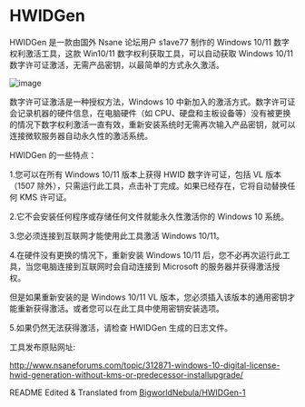 # HWIDGen
HWIDGen 是一款由国外 Nsane 论坛用户 s1ave77 制作的 Windows 10/11 数字权利激活工具，这款 Win10/11 数字权利获取工具，可以自动获取 Windows 10/11 数字许可证激活，无需产品密钥，以最简单的方式永久激活。

![image](https://user-images.githubusercontent.com/75155322/177228396-91d9e467-b41a-453c-8046-f679d213ff53.png)

数字许可证激活是一种授权方法，Windows 10 中新加入的激活方式。数字许可证会记录机器的硬件信息，在电脑硬件（如 CPU、硬盘和主板设备等）没有被更换的情况下数字权利激活一直有效，重新安装系统时无需再次输入产品密钥，就可以连接微软服务器自动永久性的激活系统。

HWIDGen 的一些特点：

1.您可以在所有 Windows 10/11 版本上获得 HWID 数字许可证，包括 VL 版本（1507 除外），只需运行此工具，点击补丁完成。如果已经存在，它将自动替换任何 KMS 许可证。

2.它不会安装任何程序或存储任何文件就能永久性激活你的 Windows 10 系统。

3.您必须连接到互联网才能使用此工具激活 Windows 10/11。

4.在硬件没有更换的情况下，重新安装 Windows 10/11 后，您不必再次运行此工具，当您电脑连接到互联网时会自动连接到 Microsoft 的服务器并获得激活授权。

但是如果重新安装的是 Windows 10/11 VL 版本，您必须插入该版本的通用密钥才能重新获得激活。或者您可以在此工具中使用密钥安装选项。

5.如果仍然无法获得激活，请检查 HWIDGen 生成的日志文件。

工具发布原贴网址:

http://www.nsaneforums.com/topic/312871-windows-10-digital-license-hwid-generation-without-kms-or-predecessor-installupgrade/

README Edited & Translated from [BigworldNebula/HWIDGen-1](https://github.com/BigworldNebula/HWIDGen-1/blob/master/README.md)
